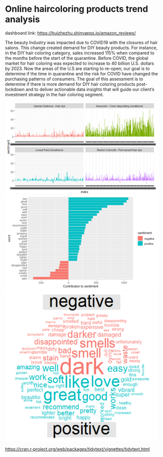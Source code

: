 # Online haircoloring products trend analysis

dashboard link: https://huizhezhu.shinyapps.io/amazon_reviews/

The beauty Industry was impacted due to COVID19 with the closures of hair salons. This change created demand for DIY beauty products. For instance, in the DIY hair coloring category, sales increased 115% when compared to the months before the start of the quarantine. Before COVID, the global market for hair coloring was expected to increase to 40 billion U.S. dollars by 2023. Now the areas of the U.S are starting to re-open; our goal is to determine if the time in quarantine and the risk for COVID have changed the purchasing patterns of consumers. The goal of this assessment is to determine if there is more demand for DIY hair coloring products post-lockdown and to deliver actionable data insights that will guide our client’s investment strategy in the hair coloring segment. 

<img src="graph/sentiment plot.png" alt="sentiment plot" width="700"/>

<img src="graph/Most common positive and negative words.png" alt="words" width="700"/>

<img src="graph/wordcloud.png" alt="wordcloud" width="500"/>


https://cran.r-project.org/web/packages/tidytext/vignettes/tidytext.html

